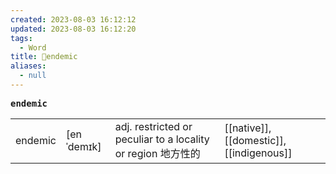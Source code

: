 ```yaml
---
created: 2023-08-03 16:12:12
updated: 2023-08-03 16:12:20
tags:
  - Word
title: 📖endemic
aliases:
  - null
---
```


<pre><strong>endemic</strong></pre>
|   |   |   |   |
|---|---|---|---|
|endemic|[enˈdemɪk]|adj. restricted or peculiar to a locality or region 地⽅性的|[[native]], [[domestic]], [[indigenous]]|